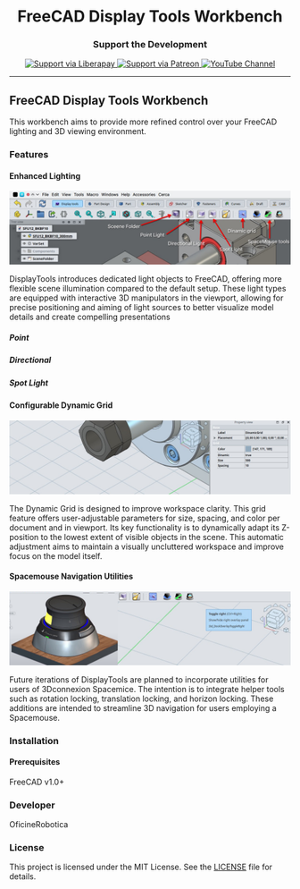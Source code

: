 <div align="center">

# FreeCAD Display Tools Workbench

### Support the Development

<p align="center">
  <a href="https://liberapay.com/oficinerobotica/">
    <img src="https://img.shields.io/badge/Liberapay-Support_Development-yellow?style=for-the-badge&logo=liberapay" alt="Support via Liberapay">
  </a>
  
  <a href="https://www.patreon.com/oficinerobotica">
    <img src="https://img.shields.io/badge/Patreon-Become_a_Patron-red?style=for-the-badge&logo=patreon" alt="Support via Patreon">
  </a>
  
  <a href="https://www.youtube.com/@OficineRobotica">
    <img src="https://img.shields.io/badge/YouTube-Subscribe-red?style=for-the-badge&logo=youtube" alt="YouTube Channel">
  </a>
</p>

---

</div>


## FreeCAD Display Tools Workbench
This workbench aims to provide more refined control over your FreeCAD lighting and 3D viewing environment.

### Features

#### Enhanced Lighting
<p align="center">
  <img src="Resources/ReadmeResources/ToolBar.jpg" alt="Display Tools Toolbar" width="800">
</p>

DisplayTools introduces dedicated light objects to FreeCAD, offering more flexible scene illumination compared to the default setup. These light types are equipped with interactive 3D manipulators in the viewport, allowing for precise positioning and aiming of light sources to better visualize model details and create compelling presentations

##### Point

##### Directional 

##### Spot Light

#### Configurable Dynamic Grid
<p align="center">
  <img src="Resources/ReadmeResources/DynamicGrid.jpg" alt="Display Tools Toolbar" width="800">
</p>

The Dynamic Grid is designed to improve workspace clarity. This grid feature offers user-adjustable parameters for size, spacing, and color per document and in viewport. Its key functionality is to dynamically adapt its Z-position to the lowest extent of visible objects in the scene. This automatic adjustment aims to maintain a visually uncluttered workspace and improve focus on the model itself.

#### Spacemouse Navigation Utilities
<p align="center">
  <img src="Resources/ReadmeResources/SpaceMouse.jpg" alt="Display Tools Toolbar" width="800">
</p>

Future iterations of DisplayTools are planned to incorporate utilities for users of 3Dconnexion Spacemice. The intention is to integrate helper tools such as rotation locking, translation locking, and horizon locking. These additions are intended to streamline 3D navigation for users employing a Spacemouse.

### Installation

#### Prerequisites

FreeCAD v1.0+

### Developer

OficineRobotica

### License
This project is licensed under the MIT License. See the [LICENSE](LICENSE) file for details.

